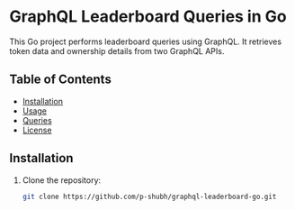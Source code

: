 
# GraphQL Leaderboard Queries in Go

This Go project performs leaderboard queries using GraphQL. It retrieves token data and ownership details from two GraphQL APIs.

## Table of Contents

- [Installation](#installation)
- [Usage](#usage)
- [Queries](#queries)
- [License](#license)

## Installation

1. Clone the repository:

   ```bash
   git clone https://github.com/p-shubh/graphql-leaderboard-go.git
   ```
